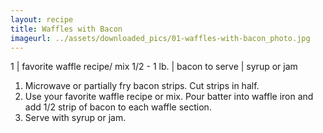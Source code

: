 ```yaml
---
layout: recipe
title: Waffles with Bacon
imageurl: ../assets/downloaded_pics/01-waffles-with-bacon_photo.jpg
---
```

<!-- Ingredients -->

1 | favorite waffle recipe/ mix
1/2 - 1 lb. | bacon
to serve | syrup or jam

<!-- split -->
<!-- Steps -->
1. Microwave or partially fry bacon strips. Cut strips in half.
2. Use your favorite waffle recipe or mix. Pour batter into waffle iron and add 1/2 strip of bacon to each waffle section.
3. Serve with syrup or jam.
